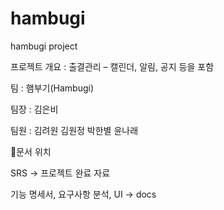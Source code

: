 # hambugi
hambugi project

프로젝트 개요 : 출결관리 – 캘린더, 알림, 공지 등을 포함

팀 : 햄부기(Hambugi)

팀장 : 김은비

팀원 : 김려원 김원정 박한별 윤나래



📗문서 위치

SRS -> 프로젝트 완료 자료

기능 명세서, 요구사항 분석, UI -> docs
